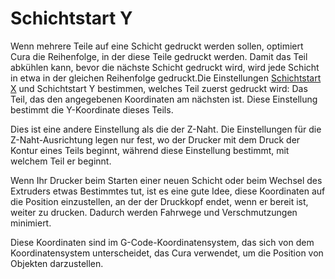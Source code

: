 Schichtstart Y
====
Wenn mehrere Teile auf eine Schicht gedruckt werden sollen, optimiert Cura die Reihenfolge, in der diese Teile gedruckt werden. Damit das Teil abkühlen kann, bevor die nächste Schicht gedruckt wird, wird jede Schicht in etwa in der gleichen Reihenfolge gedruckt.Die Einstellungen [Schichtstart X](layer_start_x.md) und Schichtstart Y bestimmen, welches Teil zuerst gedruckt wird: Das Teil, das den angegebenen Koordinaten am nächsten ist. Diese Einstellung bestimmt die Y-Koordinate dieses Teils.

Dies ist eine andere Einstellung als die der Z-Naht. Die Einstellungen für die Z-Naht-Ausrichtung legen nur fest, wo der Drucker mit dem Druck der Kontur eines Teils beginnt, während diese Einstellung bestimmt, mit welchem Teil er beginnt.

Wenn Ihr Drucker beim Starten einer neuen Schicht oder beim Wechsel des Extruders etwas Bestimmtes tut, ist es eine gute Idee, diese Koordinaten auf die Position einzustellen, an der der Druckkopf endet, wenn er bereit ist, weiter zu drucken. Dadurch werden Fahrwege und Verschmutzungen minimiert.

Diese Koordinaten sind im G-Code-Koordinatensystem, das sich von dem Koordinatensystem unterscheidet, das Cura verwendet, um die Position von Objekten darzustellen.